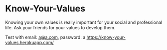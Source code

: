 Know-Your-Values
================

Knowing your own values is really important for your social and professional life. Ask your friends for your values to develop them.

Test with email: a@a.com, password: a
https://know-your-values.herokuapp.com/
